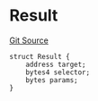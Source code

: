 # Result
[Git Source](https://github.com/TreasureProject/spellcaster-facets/blob/35a5f7a33e5c726475104b88b7e2a468bb5aa2b7/src/crafting/SimpleCraftingStorage.sol)


```solidity
struct Result {
    address target;
    bytes4 selector;
    bytes params;
}
```

